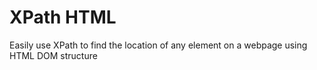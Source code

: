 # XPath HTML

Easily use XPath to find the location of any element on a webpage using HTML DOM structure
